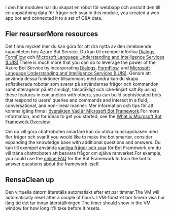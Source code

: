 <span data-ttu-id="45c2d-101">I den här modulen har du skapat en robot för webbapp
 och anslutit den till en uppsättning data för frågor och svar.</span><span class="sxs-lookup"><span data-stu-id="45c2d-101">In this module, you created a web app bot and connected it to a set of Q&A data.</span></span> 

## <a name="more-resources"></a><span data-ttu-id="45c2d-102">Fler resurser</span><span class="sxs-lookup"><span data-stu-id="45c2d-102">More resources</span></span>

<span data-ttu-id="45c2d-103">Det finns mycket mer du kan göra för att dra nytta av den inneboende kapaciteten hos Azure Bot Service. Du kan till exempel införliva [Dialogs](http://aihelpwebsite.com/Blog/EntryId/9/Introduction-To-Using-Dialogs-With-The-Microsoft-Bot-Framework), [FormFlow](https://blogs.msdn.microsoft.com/uk_faculty_connection/2016/07/14/building-a-microsoft-bot-using-microsoft-bot-framework-using-formflow/) och [Microsoft Language Understanding and Intelligence Services (LUIS)](https://docs.botframework.com/node/builder/guides/understanding-natural-language/).</span><span class="sxs-lookup"><span data-stu-id="45c2d-103">There is much more that you can do to leverage the power of the Azure Bot Service by incorporating [Dialogs](http://aihelpwebsite.com/Blog/EntryId/9/Introduction-To-Using-Dialogs-With-The-Microsoft-Bot-Framework), [FormFlow](https://blogs.msdn.microsoft.com/uk_faculty_connection/2016/07/14/building-a-microsoft-bot-using-microsoft-bot-framework-using-formflow/), and [Microsoft Language Understanding and Intelligence Services (LUIS)](https://docs.botframework.com/node/builder/guides/understanding-natural-language/).</span></span> <span data-ttu-id="45c2d-104">Genom att använda dessa funktioner tillsammans med andra kan du skapa sofistikerade robotar som svarar på användarnas frågor och kommandon samt interagerar på ett smidigt, talspråkligt och icke-linjärt sätt.</span><span class="sxs-lookup"><span data-stu-id="45c2d-104">By using these features in conjunction with others, you can build sophisticated bots that respond to users' queries and commands and interact in a fluid, conversational, and non-linear manner.</span></span> <span data-ttu-id="45c2d-105">Mer information och tips för att komma igång finns i [översikten Vad är Microsoft Bot Framework](https://blogs.msdn.microsoft.com/uk_faculty_connection/2016/04/05/what-is-microsoft-bot-framework-overview/).</span><span class="sxs-lookup"><span data-stu-id="45c2d-105">For more information, and for ideas to get you started, see the [What is Microsoft Bot Framework Overview](https://blogs.msdn.microsoft.com/uk_faculty_connection/2016/04/05/what-is-microsoft-bot-framework-overview/).</span></span> 

<span data-ttu-id="45c2d-106">Om du vill göra chattroboten smartare kan du utöka kunskapsbasen med fler frågor och svar.</span><span class="sxs-lookup"><span data-stu-id="45c2d-106">If you would like to make the bot smarter, consider expanding the knowledge base with additional questions and answers.</span></span> <span data-ttu-id="45c2d-107">Du kan till exempel använda [vanliga frågor och svar](https://docs.microsoft.com/azure/bot-service/bot-service-resources-bot-framework-faq?view=azure-bot-service-3.0) för Bot Framework om du vill träna chattroboten att besvara frågor om själva ramverket.</span><span class="sxs-lookup"><span data-stu-id="45c2d-107">For example, you could use the [online FAQ](https://docs.microsoft.com/azure/bot-service/bot-service-resources-bot-framework-faq?view=azure-bot-service-3.0) for the Bot Framework to train the bot to answer questions about the framework itself.</span></span>

## <a name="clean-up"></a><span data-ttu-id="45c2d-108">Rensa</span><span class="sxs-lookup"><span data-stu-id="45c2d-108">Clean up</span></span>

<span data-ttu-id="45c2d-109">Den virtuella datorn återställs automatiskt efter ett par timmar.</span><span class="sxs-lookup"><span data-stu-id="45c2d-109">The VM will automatically reset after a couple of hours.</span></span> <span data-ttu-id="45c2d-110">I VM-fönstret bör timern visa hur lång tid det tar innan återställningen.</span><span class="sxs-lookup"><span data-stu-id="45c2d-110">The timer should show in the VM window for how long it'll take before it resets.</span></span>